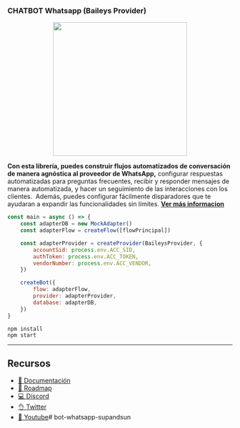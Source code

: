 ### CHATBOT Whatsapp (Baileys Provider)

<p align="center">
  <img width="300" src="https://i.imgur.com/Oauef6t.png">
</p>


**Con esta librería, puedes construir flujos automatizados de conversación de manera agnóstica al proveedor de WhatsApp,** configurar respuestas automatizadas para preguntas frecuentes, recibir y responder mensajes de manera automatizada, y hacer un seguimiento de las interacciones con los clientes.  Además, puedes configurar fácilmente disparadores que te ayudaran a expandir las funcionalidades sin límites. **[Ver más informacion](https://bot-whatsapp.netlify.app/)**

```js
const main = async () => {
    const adapterDB = new MockAdapter()
    const adapterFlow = createFlow([flowPrincipal])

    const adapterProvider = createProvider(BaileysProvider, {
        accountSid: process.env.ACC_SID,
        authToken: process.env.ACC_TOKEN,
        vendorNumber: process.env.ACC_VENDOR,
    })

    createBot({
        flow: adapterFlow,
        provider: adapterProvider,
        database: adapterDB,
    })
}
```

```
npm install
npm start
```

---
## Recursos
- [📄 Documentación](https://bot-whatsapp.netlify.app/)
- [🚀 Roadmap](https://github.com/orgs/codigoencasa/projects/1)
- [💻 Discord](https://link.codigoencasa.com/DISCORD)
- [👌 Twitter](https://twitter.com/leifermendez)
- [🎥 Youtube](https://www.youtube.com/watch?v=5lEMCeWEJ8o&list=PL_WGMLcL4jzWPhdhcUyhbFU6bC0oJd2BR)# bot-whatsapp-supandsun
